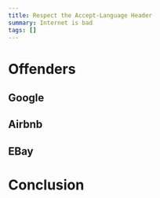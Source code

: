 ```yaml
---
title: Respect the Accept-Language Header
summary: Internet is bad
tags: []
---
```


# Offenders

## Google

## Airbnb

## EBay

# Conclusion
